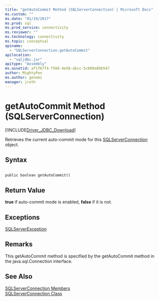 ```yaml
---
title: "getAutoCommit Method (SQLServerConnection) | Microsoft Docs"
ms.custom: ""
ms.date: "01/19/2017"
ms.prod: sql
ms.prod_service: connectivity
ms.reviewer: ""
ms.technology: connectivity
ms.topic: conceptual
apiname: 
  - "SQLServerConnection.getAutoCommit"
apilocation: 
  - "sqljdbc.jar"
apitype: "Assembly"
ms.assetid: af1f67f4-f568-4e58-abcc-5c809a89b547
author: MightyPen
ms.author: genemi
manager: jroth
---
```

# getAutoCommit Method (SQLServerConnection)
[!INCLUDE[Driver_JDBC_Download](../../../includes/driver_jdbc_download.md)]

  Retrieves the current auto-commit mode for this [SQLServerConnection](../../../connect/jdbc/reference/sqlserverconnection-class.md) object.  
  
## Syntax  
  
```  
  
public boolean getAutoCommit()  
```  
  
## Return Value  
 **true** if auto-commit mode is enabled, **false** if it is not.  
  
## Exceptions  
 [SQLServerException](../../../connect/jdbc/reference/sqlserverexception-class.md)  
  
## Remarks  
 This getAutoCommit method is specified by the getAutoCommit method in the java.sql.Connection interface.  
  
## See Also  
 [SQLServerConnection Members](../../../connect/jdbc/reference/sqlserverconnection-members.md)   
 [SQLServerConnection Class](../../../connect/jdbc/reference/sqlserverconnection-class.md)  
  
  
